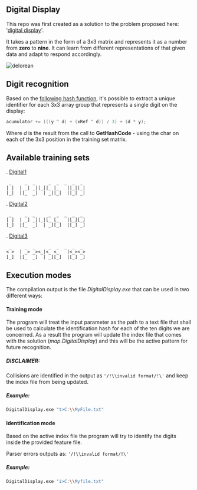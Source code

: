 Digital Display
-----
This repo was first created as a solution to the problem proposed here: '[digital display](https://github.com/Kanui/QueroSerKanui/tree/master/testes/digital-display)'. 

It takes a pattern in the form of a 3x3 matrix and represents it as a number from **zero** to **nine**. It can learn from different representations of that given data and adapt to respond accordingly. 

![delorean](http://a1.mzstatic.com/us/r30/Purple/v4/c3/92/c6/c392c6b0-a568-7b6f-618f-f1be00103350/screen480x480.jpeg)

Digit recognition
-----
Based on the [following hash function](https://github.com/felipegtx/DigitalDisplay/blob/master/Project/DigitalDisplay/Parsers/DataParserResult.cs#L186), it's possible to extract a unique identifier for each 3x3 array group that represents a single digit on the display:

```csharp
acumulator += (((y ^ d) + (xRef ^ d)) / 3) + (d * y);
```

Where *d* is the result from the call to **GetHashCode** - using the char on each of the 3x3 position in the training set matrix.

Available training sets
-----

  . [Digital1](https://github.com/felipegtx/DigitalDisplay/tree/master/Training%20sets/Digital1)
  ```
   _     _  _     _  _  _  _  _ 
  | |  | _| _||_||_ |_   ||_||_|
  |_|  ||_  _|  | _||_|  ||_| _|
  ```

  . [Digital2](https://github.com/felipegtx/DigitalDisplay/tree/master/Training%20sets/Digital2)
  ```
   _     _  _     _  _  _  _  _ 
  [ ]  | _] _]|_|[_ [_   |[_][_]
  [_]  |[_  _]  | _][_]  |[_] _]
  ```

  . [Digital3](https://github.com/felipegtx/DigitalDisplay/tree/master/Training%20sets/Digital3)
  ```
   _     _  _     _  _  _  _  _ 
  < >  | _> _><_|<_ <_   |<_><_>
  [_]  |[_  _]  | _][_]  |[_] _]
  ```

Execution modes
-----
The compilation output is the file *DigitalDisplay.exe* that can be used in two different ways:

#### Training mode

The program will treat the input parameter as the path to a text file that shall be used to calculate the identification hash for each of the ten digits we are concerned. As a result the program will update  the index file that comes with the solution (*map.DigitalDisplay*) and this will be the active pattern for future recognition.

##### DISCLAIMER:
Collisions are identified in the output as ```'/!\\invalid format/!\'``` and keep the index file from being updated.

##### Example:
```bash
DigitalDisplay.exe "t>C:\\MyFile.txt"
```

#### Identification mode
Based on the active index file the program will try to identify the digits inside the provided feature file.

Parser errors outputs as: ```'/!\\invalid format/!\'```

##### Example:
```bash
DigitalDisplay.exe "i>C:\\Myfile.txt"
```
